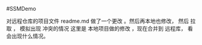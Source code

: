 #SSMDemo

对远程仓库的项目文件 readme.md 做了一个更改 。然后再本地也修改， 然后 拉取 ， 模拟出现 冲突的情况
这里是 本地项目做的修改 ，现在合并到 远程库， 看会出现什么情况。
